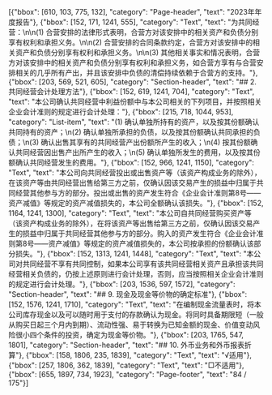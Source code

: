 [{"bbox": [610, 103, 775, 132], "category": "Page-header", "text": "2023年年度报告"}, {"bbox": [152, 171, 1241, 555], "category": "Text", "text": "为共同经营：\n\n(1) 合营安排的法律形式表明，合营方对该安排中的相关资产和负债分别享有权利和承担义务。\n\n(2) 合营安排的合同条款约定，合营方对该安排中的相关资产和负债分别享有权利和承担义务。\n\n(3) 其他相关事实和情况表明，合营方对该安排中的相关资产和负债分别享有权利和承担义务，如合营方享有与合营安排相关的几乎所有产出，并且该安排中负债的清偿持续依赖于合营方的支持。"}, {"bbox": [203, 569, 521, 605], "category": "Section-header", "text": "## 2. 共同经营会计处理方法"}, {"bbox": [152, 619, 1241, 704], "category": "Text", "text": "本公司确认共同经营中利益份额中与本公司相关的下列项目，并按照相关企业会计准则的规定进行会计处理："}, {"bbox": [215, 718, 1044, 953], "category": "List-item", "text": "(1) 确认单独所持有的资产，以及按其份额确认共同持有的资产；\n(2) 确认单独所承担的负债，以及按其份额确认共同承担的负债；\n(3) 确认出售其享有的共同经营产出份额所产生的收入；\n(4) 按其份额确认共同经营因出售产出所产生的收入；\n(5) 确认单独所发生的费用，以及按其份额确认共同经营发生的费用。"}, {"bbox": [152, 966, 1241, 1150], "category": "Text", "text": "本公司向共同经营投出或出售资产等（该资产构成业务的除外），在该资产等由共同经营出售给第三方之前，仅确认因该交易产生的损益中归属于共同经营其他参与方的部分。投出或出售的资产发生符合《企业会计准则第8号——资产减值》等规定的资产减值损失的，本公司全额确认该损失。"}, {"bbox": [152, 1164, 1241, 1300], "category": "Text", "text": "本公司自共同经营购买资产等（该资产构成业务的除外），在将该资产等出售给第三方之前，仅确认因该交易产生的损益中归属于共同经营其他参与方的部分。购入的资产发生符合《企业会计准则第8号——资产减值》等规定的资产减值损失的，本公司按承担的份额确认该部分损失。"}, {"bbox": [152, 1313, 1241, 1448], "category": "Text", "text": "本公司对共同经营不享有共同控制，如果本公司享有该共同经营相关资产且承担该共同经营相关负债的，仍按上述原则进行会计处理，否则，应当按照相关企业会计准则的规定进行会计处理。"}, {"bbox": [203, 1536, 597, 1572], "category": "Section-header", "text": "## 9. 现金及现金等价物的确定标准"}, {"bbox": [152, 1576, 1241, 1710], "category": "Text", "text": "在编制现金流量表时，将本公司库存现金以及可以随时用于支付的存款确认为现金。将同时具备期限短（一般从购买日起三个月内到期）、流动性强、易于转换为已知金额的现金、价值变动风险很小四个条件的投资，确定为现金等价物。"}, {"bbox": [203, 1765, 547, 1801], "category": "Section-header", "text": "## 10. 外币业务和外币报表折算"}, {"bbox": [158, 1806, 235, 1839], "category": "Text", "text": "√适用"}, {"bbox": [257, 1806, 362, 1839], "category": "Text", "text": "□不适用"}, {"bbox": [655, 1897, 734, 1923], "category": "Page-footer", "text": "84 / 175"}]